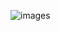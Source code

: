 ![images](https://user-images.githubusercontent.com/50736396/170580786-d7f3483e-ca6d-42e9-9764-dd2342ff0ce0.png)

